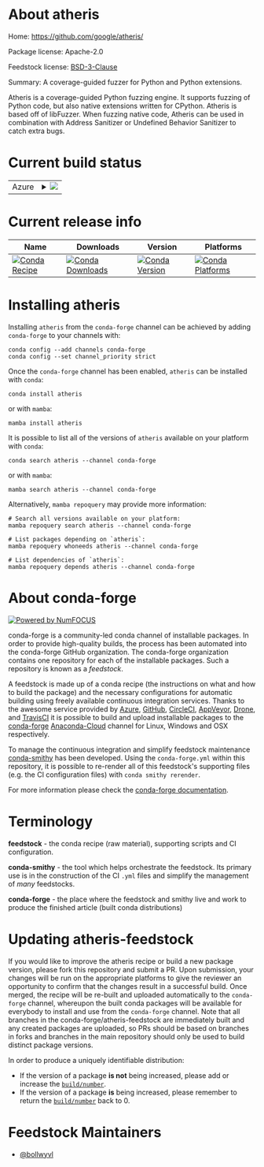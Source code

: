 About atheris
=============

Home: https://github.com/google/atheris/

Package license: Apache-2.0

Feedstock license: [BSD-3-Clause](https://github.com/conda-forge/atheris-feedstock/blob/main/LICENSE.txt)

Summary: A coverage-guided fuzzer for Python and Python extensions.

Atheris is a coverage-guided Python fuzzing engine. It supports fuzzing of
Python code, but also native extensions written for CPython. Atheris is based
off of libFuzzer. When fuzzing native code, Atheris can be used in combination
with Address Sanitizer or Undefined Behavior Sanitizer to catch extra bugs.

Current build status
====================


<table>
    
  <tr>
    <td>Azure</td>
    <td>
      <details>
        <summary>
          <a href="https://dev.azure.com/conda-forge/feedstock-builds/_build/latest?definitionId=15443&branchName=main">
            <img src="https://dev.azure.com/conda-forge/feedstock-builds/_apis/build/status/atheris-feedstock?branchName=main">
          </a>
        </summary>
        <table>
          <thead><tr><th>Variant</th><th>Status</th></tr></thead>
          <tbody><tr>
              <td>linux_64_python3.10.____cpython</td>
              <td>
                <a href="https://dev.azure.com/conda-forge/feedstock-builds/_build/latest?definitionId=15443&branchName=main">
                  <img src="https://dev.azure.com/conda-forge/feedstock-builds/_apis/build/status/atheris-feedstock?branchName=main&jobName=linux&configuration=linux%20linux_64_python3.10.____cpython" alt="variant">
                </a>
              </td>
            </tr><tr>
              <td>linux_64_python3.8.____cpython</td>
              <td>
                <a href="https://dev.azure.com/conda-forge/feedstock-builds/_build/latest?definitionId=15443&branchName=main">
                  <img src="https://dev.azure.com/conda-forge/feedstock-builds/_apis/build/status/atheris-feedstock?branchName=main&jobName=linux&configuration=linux%20linux_64_python3.8.____cpython" alt="variant">
                </a>
              </td>
            </tr><tr>
              <td>linux_64_python3.9.____cpython</td>
              <td>
                <a href="https://dev.azure.com/conda-forge/feedstock-builds/_build/latest?definitionId=15443&branchName=main">
                  <img src="https://dev.azure.com/conda-forge/feedstock-builds/_apis/build/status/atheris-feedstock?branchName=main&jobName=linux&configuration=linux%20linux_64_python3.9.____cpython" alt="variant">
                </a>
              </td>
            </tr><tr>
              <td>osx_64_python3.10.____cpython</td>
              <td>
                <a href="https://dev.azure.com/conda-forge/feedstock-builds/_build/latest?definitionId=15443&branchName=main">
                  <img src="https://dev.azure.com/conda-forge/feedstock-builds/_apis/build/status/atheris-feedstock?branchName=main&jobName=osx&configuration=osx%20osx_64_python3.10.____cpython" alt="variant">
                </a>
              </td>
            </tr><tr>
              <td>osx_64_python3.8.____cpython</td>
              <td>
                <a href="https://dev.azure.com/conda-forge/feedstock-builds/_build/latest?definitionId=15443&branchName=main">
                  <img src="https://dev.azure.com/conda-forge/feedstock-builds/_apis/build/status/atheris-feedstock?branchName=main&jobName=osx&configuration=osx%20osx_64_python3.8.____cpython" alt="variant">
                </a>
              </td>
            </tr><tr>
              <td>osx_64_python3.9.____cpython</td>
              <td>
                <a href="https://dev.azure.com/conda-forge/feedstock-builds/_build/latest?definitionId=15443&branchName=main">
                  <img src="https://dev.azure.com/conda-forge/feedstock-builds/_apis/build/status/atheris-feedstock?branchName=main&jobName=osx&configuration=osx%20osx_64_python3.9.____cpython" alt="variant">
                </a>
              </td>
            </tr>
          </tbody>
        </table>
      </details>
    </td>
  </tr>
</table>

Current release info
====================

| Name | Downloads | Version | Platforms |
| --- | --- | --- | --- |
| [![Conda Recipe](https://img.shields.io/badge/recipe-atheris-green.svg)](https://anaconda.org/conda-forge/atheris) | [![Conda Downloads](https://img.shields.io/conda/dn/conda-forge/atheris.svg)](https://anaconda.org/conda-forge/atheris) | [![Conda Version](https://img.shields.io/conda/vn/conda-forge/atheris.svg)](https://anaconda.org/conda-forge/atheris) | [![Conda Platforms](https://img.shields.io/conda/pn/conda-forge/atheris.svg)](https://anaconda.org/conda-forge/atheris) |

Installing atheris
==================

Installing `atheris` from the `conda-forge` channel can be achieved by adding `conda-forge` to your channels with:

```
conda config --add channels conda-forge
conda config --set channel_priority strict
```

Once the `conda-forge` channel has been enabled, `atheris` can be installed with `conda`:

```
conda install atheris
```

or with `mamba`:

```
mamba install atheris
```

It is possible to list all of the versions of `atheris` available on your platform with `conda`:

```
conda search atheris --channel conda-forge
```

or with `mamba`:

```
mamba search atheris --channel conda-forge
```

Alternatively, `mamba repoquery` may provide more information:

```
# Search all versions available on your platform:
mamba repoquery search atheris --channel conda-forge

# List packages depending on `atheris`:
mamba repoquery whoneeds atheris --channel conda-forge

# List dependencies of `atheris`:
mamba repoquery depends atheris --channel conda-forge
```


About conda-forge
=================

[![Powered by
NumFOCUS](https://img.shields.io/badge/powered%20by-NumFOCUS-orange.svg?style=flat&colorA=E1523D&colorB=007D8A)](https://numfocus.org)

conda-forge is a community-led conda channel of installable packages.
In order to provide high-quality builds, the process has been automated into the
conda-forge GitHub organization. The conda-forge organization contains one repository
for each of the installable packages. Such a repository is known as a *feedstock*.

A feedstock is made up of a conda recipe (the instructions on what and how to build
the package) and the necessary configurations for automatic building using freely
available continuous integration services. Thanks to the awesome service provided by
[Azure](https://azure.microsoft.com/en-us/services/devops/), [GitHub](https://github.com/),
[CircleCI](https://circleci.com/), [AppVeyor](https://www.appveyor.com/),
[Drone](https://cloud.drone.io/welcome), and [TravisCI](https://travis-ci.com/)
it is possible to build and upload installable packages to the
[conda-forge](https://anaconda.org/conda-forge) [Anaconda-Cloud](https://anaconda.org/)
channel for Linux, Windows and OSX respectively.

To manage the continuous integration and simplify feedstock maintenance
[conda-smithy](https://github.com/conda-forge/conda-smithy) has been developed.
Using the ``conda-forge.yml`` within this repository, it is possible to re-render all of
this feedstock's supporting files (e.g. the CI configuration files) with ``conda smithy rerender``.

For more information please check the [conda-forge documentation](https://conda-forge.org/docs/).

Terminology
===========

**feedstock** - the conda recipe (raw material), supporting scripts and CI configuration.

**conda-smithy** - the tool which helps orchestrate the feedstock.
                   Its primary use is in the construction of the CI ``.yml`` files
                   and simplify the management of *many* feedstocks.

**conda-forge** - the place where the feedstock and smithy live and work to
                  produce the finished article (built conda distributions)


Updating atheris-feedstock
==========================

If you would like to improve the atheris recipe or build a new
package version, please fork this repository and submit a PR. Upon submission,
your changes will be run on the appropriate platforms to give the reviewer an
opportunity to confirm that the changes result in a successful build. Once
merged, the recipe will be re-built and uploaded automatically to the
`conda-forge` channel, whereupon the built conda packages will be available for
everybody to install and use from the `conda-forge` channel.
Note that all branches in the conda-forge/atheris-feedstock are
immediately built and any created packages are uploaded, so PRs should be based
on branches in forks and branches in the main repository should only be used to
build distinct package versions.

In order to produce a uniquely identifiable distribution:
 * If the version of a package **is not** being increased, please add or increase
   the [``build/number``](https://docs.conda.io/projects/conda-build/en/latest/resources/define-metadata.html#build-number-and-string).
 * If the version of a package **is** being increased, please remember to return
   the [``build/number``](https://docs.conda.io/projects/conda-build/en/latest/resources/define-metadata.html#build-number-and-string)
   back to 0.

Feedstock Maintainers
=====================

* [@bollwyvl](https://github.com/bollwyvl/)

